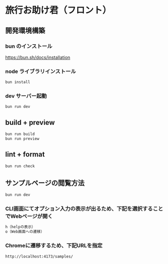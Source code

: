# 旅行お助け君（フロント）

## 開発環境構築

### bun のインストール

https://bun.sh/docs/installation

### node ライブラリインストール

```sh
bun install
```

### dev サーバー起動

```sh
bun run dev
```

## build + preview

```sh
bun run build
bun run preview
```

## lint + format

```sh
bun run check
```

## サンプルページの閲覧方法

```sh
bun run dev
```

### CLI画面にてオプション入力の表示が出るため、下記を選択することでWebページが開く
```sh
h（helpの表示）
o（Web画面への遷移）
```

### Chromeに遷移するため、下記URLを指定
```sh
http://localhost:4173/samples/
```
